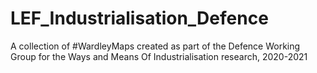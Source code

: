 # LEF_Industrialisation_Defence
A collection of #WardleyMaps created as part of the Defence Working Group for the Ways and Means Of Industrialisation research, 2020-2021
